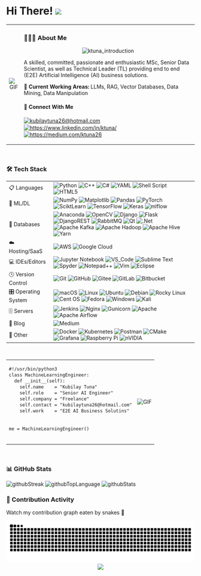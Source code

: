 <h1 id="hi-there-">Hi There! <img src="https://media.giphy.com/media/hvRJCLFzcasrR4ia7z/giphy.gif" width="25px"></h1>

<table style="border-collapse: collapse;">
  <tr>
    <td style="vertical-align: middle; text-align: center">
      <img alt="GIF" src="https://i.giphy.com/iIqmM5tTjmpOB9mpbn.webp"style="width:1150px;height:350px;"/> </td>
    <td style="vertical-align: middle; text-align: center">
      <h3 id="about-me" align="left">👨🏻‍💻 About Me</h3>
      <img alt="ktuna_introduction" src="https://readme-typing-svg.herokuapp.com?font=Fira+Code&duration=3500&pause=1500&color=E10000&center=true&vCenter=true&multiline=true&random=false&width=360&height=70&lines=Kubilay+Tuna;Senior+Data+Scientist+(DS)"/>
      <p align="left">  A skilled, committed, passionate and enthusiastic MSc, Senior Data Scientist, as well as Technical Leader (TL) providing end to end (E2E) Artificial Intelligence (AI) business solutions.</p> 
      <p align="left"><strong>🚀 Current Working Areas:</strong> LLMs, RAG, Vector Databases, Data Mining, Data Manipulation</p> 
      <h4 id="contact-with-me" align="left">🔗 Connect With Me</h4>
      <p align="left">
      <a href="kubilaytuna26@hotmail.com" target="blank"><img align="center" src="https://cdn.jsdelivr.net/npm/simple-icons@11.13.0/icons/gmail.svg" alt="kubilaytuna26@hotmail.com" height="30" width="40" /></a>
      <a href="https://www.linkedin.com/in/ktuna/" target="blank"><img align="center" src="https://cdn.jsdelivr.net/npm/simple-icons@11.13.0/icons/linkedin.svg" alt="https://www.linkedin.com/in/ktuna/" height="30" width="40" /></a>
      <a href="https://medium.com/ktuna26" target="blank"><img align="center" src="https://cdn.jsdelivr.net/npm/simple-icons@11.13.0/icons/medium.svg" alt="https://medium.com/ktuna26" height="30" width="40" /></a></p> </td>
  </tr>
</table>

<br/>

<h3 id="tech-stack">🛠️ Tech Stack</h3>
<table>
  <tr>
    <td style="vertical-align: middle;">📋 Languages</td>
    <td style="vertical-align: middle;">
      <img src="https://img.shields.io/badge/python-3670A0?style=for-the-badge&logo=python&logoColor=ffdd54" alt="Python">
      <img src="https://img.shields.io/badge/c++-%2300599C.svg?style=for-the-badge&logo=c%2B%2B&logoColor=white" alt="C++">
      <img src="https://img.shields.io/badge/c%23-%23239120.svg?style=for-the-badge&logo=csharp&logoColor=white" alt="C#">
      <img src="https://img.shields.io/badge/yaml-%23ffffff.svg?style=for-the-badge&logo=yaml&logoColor=151515" alt="YAML">
      <img src="https://img.shields.io/badge/shell_script-%23121011.svg?style=for-the-badge&logo=gnu-bash&logoColor=white" alt="Shell Script">
      <img src="https://img.shields.io/badge/html5-%23E34F26.svg?style=for-the-badge&logo=html5&logoColor=white" alt="HTML5"> </td>
  </tr>
  <tr>
    <td style="vertical-align: middle;">🧠 ML/DL</td>
    <td style="vertical-align: middle;">
      <img src="https://img.shields.io/badge/numpy-%23013243.svg?style=for-the-badge&logo=numpy&logoColor=white" alt="NumPy">
      <img src="https://img.shields.io/badge/Matplotlib-%23ffffff.svg?style=for-the-badge&logo=Matplotlib&logoColor=black" alt="Matplotlib">
      <img src="https://img.shields.io/badge/pandas-%23150458.svg?style=for-the-badge&logo=pandas&logoColor=white" alt="Pandas">
      <img src="https://img.shields.io/badge/PyTorch-%23EE4C2C.svg?style=for-the-badge&logo=PyTorch&logoColor=white" alt="PyTorch">
      <img src="https://user-images.githubusercontent.com/67932543/151658017-e9f3da8e-36bf-42be-b576-48e7bcd0dc12.svg" alt="SciktLearn">
      <img src="https://user-images.githubusercontent.com/67932543/151657772-0ba63e33-66f3-49ad-b18f-cf75e21e29a9.svg" alt="TensorFlow">
      <img src="https://user-images.githubusercontent.com/67932543/151657885-9d613533-0cc7-4902-9d98-4c5e052e83e6.svg" alt="Keras">
      <img src="https://img.shields.io/badge/mlflow-%23d9ead3.svg?style=for-the-badge&logo=numpy&logoColor=blue" alt="mlflow"> </td>
  </tr>
  <tr>
    <td style="vertical-align: middle;">💾 Databases</td>
    <td style="vertical-align: middle;">
      <img src="https://img.shields.io/badge/Anaconda-%2344A833.svg?style=for-the-badge&logo=anaconda&logoColor=white" alt="Anaconda">
      <img src="https://img.shields.io/badge/opencv-%23white.svg?style=for-the-badge&logo=opencv&logoColor=white" alt="OpenCV">
      <img src="https://img.shields.io/badge/django-%23092E20.svg?style=for-the-badge&logo=django&logoColor=white" alt="Django">
      <img src="https://img.shields.io/badge/flask-%23000.svg?style=for-the-badge&logo=flask&logoColor=white" alt="Flask">
      <img src="https://img.shields.io/badge/DJANGO-REST-ff1709?style=for-the-badge&logo=django&logoColor=white&color=ff1709&labelColor=gray" alt="DjangoREST">
      <img src="https://img.shields.io/badge/Rabbitmq-FF6600?style=for-the-badge&logo=rabbitmq&logoColor=white" alt="RabbitMQ">
      <img src="https://img.shields.io/badge/Qt-%23217346.svg?style=for-the-badge&logo=Qt&logoColor=white" alt="Qt">
      <img src="https://img.shields.io/badge/.NET-5C2D91?style=for-the-badge&logo=.net&logoColor=white" alt=".Net">
      <img src="https://img.shields.io/badge/Apache%20Kafka-000?style=for-the-badge&logo=apachekafka" alt="Apache Kafka">
      <img src="https://img.shields.io/badge/Apache%20Hadoop-66CCFF?style=for-the-badge&logo=apachehadoop&logoColor=black" alt="Apache Hadoop">
      <img src="https://img.shields.io/badge/Apache%20Hive-FDEE21?style=for-the-badge&logo=apachehive&logoColor=black" alt="Apache Hive">
      <img src="https://img.shields.io/badge/yarn-%232C8EBB.svg?style=for-the-badge&logo=yarn&logoColor=white" alt="Yarn"> </td>
  </tr>
  <tr>
    <td style="vertical-align: middle;">☁️ Hosting/SaaS</td>
    <td style="vertical-align: middle;">
      <img src="https://img.shields.io/badge/AWS-%23FF9900.svg?style=for-the-badge&logo=amazon-aws&logoColor=white" alt="AWS">
      <img src="https://img.shields.io/badge/GoogleCloud-%234285F4.svg?style=for-the-badge&logo=google-cloud&logoColor=white" alt="Google Cloud"> </td>
  </tr>
  <tr>
    <td style="vertical-align: middle;">💻 IDEs/Editors</td>
    <td style="vertical-align: middle;">
      <img src="https://img.shields.io/badge/jupyter-%23FA0F00.svg?style=for-the-badge&logo=jupyter&logoColor=white" alt="Jupyter Notebook">
      <img src="https://user-images.githubusercontent.com/67932543/151657984-efcbcc7e-7cf7-451d-91ce-e6734ceda8d2.svg" alt="VS_Code">
      <img src="https://img.shields.io/badge/sublime_text-%23575757.svg?style=for-the-badge&logo=sublime-text&logoColor=important" alt="Sublime Text">
      <img src="https://img.shields.io/badge/Spyder-838485?style=for-the-badge&logo=spyder%20ide&logoColor=maroon" alt="Spyder">
      <img src="https://img.shields.io/badge/Notepad++-90E59A.svg?style=for-the-badge&logo=notepad%2b%2b&logoColor=black" alt="Notepad++">
      <img src="https://img.shields.io/badge/VIM-%2311AB00.svg?style=for-the-badge&logo=vim&logoColor=white" alt="Vim">
      <img src="https://img.shields.io/badge/Eclipse-FE7A16.svg?style=for-the-badge&logo=Eclipse&logoColor=white" alt="Eclipse"> </td>
  </tr>
  <tr>
    <td style="vertical-align: middle;">🕓 Version Control</td>
    <td style="vertical-align: middle;">
      <img src="https://img.shields.io/badge/git-%23F05033.svg?style=for-the-badge&logo=git&logoColor=white" alt="Git">
      <img src="https://img.shields.io/badge/github-%23121011.svg?style=for-the-badge&logo=github&logoColor=white" alt="GitHub">
      <img src="https://img.shields.io/badge/Gitee-C71D23?style=for-the-badge&logo=gitee&logoColor=white" alt="Gitee">
      <img src="https://img.shields.io/badge/gitlab-%23181717.svg?style=for-the-badge&logo=gitlab&logoColor=white" alt="GitLab">
      <img src="https://img.shields.io/badge/bitbucket-%230047B3.svg?style=for-the-badge&logo=bitbucket&logoColor=white" alt="Bitbucket"> </td>
  </tr>
  <tr>
    <td style="vertical-align: middle;">🎛️ Operating System</td>
    <td style="vertical-align: middle;">
      <img src="https://img.shields.io/badge/mac%20os-000000?style=for-the-badge&logo=macos&logoColor=F0F0F0" alt="macOS">
      <img src="https://user-images.githubusercontent.com/67932543/151657933-ab183ec4-12f5-453e-a46e-44ab9b255909.svg" alt="Linux">
      <img src="https://img.shields.io/badge/Ubuntu-E95420?style=for-the-badge&logo=ubuntu&logoColor=white" alt="Ubuntu">
      <img src="https://img.shields.io/badge/Debian-D70A53?style=for-the-badge&logo=debian&logoColor=white" alt="Debian">
      <img src="https://img.shields.io/badge/-Rocky%20Linux-%2310B981?style=for-the-badge&logo=rockylinux&logoColor=white" alt="Rocky Linux">
      <img src="https://img.shields.io/badge/cent%20os-002260?style=for-the-badge&logo=centos&logoColor=F0F0F0" alt="Cent OS">
      <img src="https://img.shields.io/badge/Fedora-294172?style=for-the-badge&logo=fedora&logoColor=white" alt="Fedora">
      <img src="https://img.shields.io/badge/Windows-0078D6?style=for-the-badge&logo=windows&logoColor=white" alt="Windows">
      <img src="https://img.shields.io/badge/Kali-268BEE?style=for-the-badge&logo=kalilinux&logoColor=white" alt="Kali"> </td>
  </tr>
  <tr>
    <td style="vertical-align: middle;">🗄️ Servers</td>
    <td style="vertical-align: middle;">
      <img src="https://img.shields.io/badge/jenkins-%232C5263.svg?style=for-the-badge&logo=jenkins&logoColor=white" alt="Jenkins">
      <img src="https://img.shields.io/badge/nginx-%23009639.svg?style=for-the-badge&logo=nginx&logoColor=white" alt="Nginx">
      <img src="https://img.shields.io/badge/gunicorn-%298729.svg?style=for-the-badge&logo=gunicorn&logoColor=white" alt="Gunicorn">
      <img src="https://img.shields.io/badge/apache-%23D42029.svg?style=for-the-badge&logo=apache&logoColor=white" alt="Apache">
      <img src="https://img.shields.io/badge/Apache%20Airflow-017CEE?style=for-the-badge&logo=Apache%20Airflow&logoColor=white" alt="Apache Airflow"> </td>
  </tr>
  <tr>
    <td style="vertical-align: middle;">📝 Blog</td>
    <td style="vertical-align: middle;">
      <img src="https://img.shields.io/badge/Medium-12100E?style=for-the-badge&logo=medium&logoColor=white" alt="Medium"> </td>
  </tr>
  <tr>
    <td style="vertical-align: middle;">🥅 Other</td>
    <td style="vertical-align: middle;">
      <img src="https://img.shields.io/badge/docker-%230db7ed.svg?style=for-the-badge&logo=docker&logoColor=white" alt="Docker">
      <img src="https://img.shields.io/badge/kubernetes-%23326ce5.svg?style=for-the-badge&logo=kubernetes&logoColor=white" alt="Kubernetes">
      <img src="https://img.shields.io/badge/Postman-FF6C37?style=for-the-badge&logo=postman&logoColor=white" alt="Postman">
      <img src="https://img.shields.io/badge/CMake-%23008FBA.svg?style=for-the-badge&logo=cmake&logoColor=white" alt="CMake">
      <img src="https://img.shields.io/badge/grafana-%23F46800.svg?style=for-the-badge&logo=grafana&logoColor=white" alt="Grafana">
      <img src="https://img.shields.io/badge/-RaspberryPi-C51A4A?style=for-the-badge&logo=Raspberry-Pi" alt="Raspberry Pi">
      <img src="https://img.shields.io/badge/nVIDIA-%2376B900.svg?style=for-the-badge&logo=nVIDIA&logoColor=white" alt="nVIDIA"> </td>
  </tr>
</table>

<br/>

<table style="border-collapse: collapse;">
  <tr>
    <td style="vertical-align: middle; text-align: center">
      <pre align="left"><code class="python">#!/usr/bin/python3
class MachineLearningEngineer:
  def __init__(self):
    self.name    = &quot;Kubilay Tuna&quot;
    self.role    = &quot;Senior AI Engineer&quot;
    self.company = &quot;Freelance&quot;
    self.contact = &quot;kubilaytuna26@hotmail.com&quot;
    self.work    = &quot;E2E AI Business Solutins&quot;
<br/>
me = MachineLearningEngineer() </code> 
      </pre> </td>
    <td style="vertical-align: middle; text-align: center">
        <img alt="GIF" src="https://miro.medium.com/v2/resize:fit:1200/format:webp/0*-iJe9x5kKNkc8ZRq.gif" style="width:460px;height:260px;"/> </td>
  </tr>
</table>

<br/>

<h3 id="github-stats">📊 GitHub Stats</h3>
<picture>
  <source media="(prefers-color-scheme: dark)" srcset="https://github-readme-streak-stats.herokuapp.com/?user=ktuna26&theme=tokyonight&hide_border=true">
  <source media="(prefers-color-scheme: light)" srcset="https://github-readme-streak-stats.herokuapp.com/?user=ktuna26&theme=catppuccin_latte&hide_border=false">
  <img alt="githubStreak" src="https://github-readme-streak-stats.herokuapp.com/?user=ktuna26&theme=catppuccin_latte&hide_border=true"> </picture>
<picture>
  <source media="(prefers-color-scheme: dark)" srcset="https://github-readme-stats.vercel.app/api/top-langs/?username=ktuna26&theme=tokyonight&hide_border=true&include_all_commits=true&count_private=false&layout=compact">
  <source media="(prefers-color-scheme: light)" srcset="https://github-readme-stats.vercel.app/api/top-langs/?username=ktuna26&theme=catppuccin_latte&hide_border=false&include_all_commits=true&count_private=false&layout=compact">
  <img alt="githubTopLanguage" src="https://github-readme-stats.vercel.app/api/top-langs/?username=ktuna26&theme=catppuccin_latte&hide_border=false&include_all_commits=true&count_private=false&layout=compact"> </picture>
<picture>
  <source media="(prefers-color-scheme: dark)" srcset="https://github-readme-stats.vercel.app/api?username=ktuna26&theme=tokyonight&hide_border=true&include_all_commits=true&count_private=false">
  <source media="(prefers-color-scheme: light)" srcset="https://github-readme-stats.vercel.app/api?username=ktuna26&theme=catppuccin_latte&hide_border=false&include_all_commits=true&count_private=false">
  <img alt="githubStats" src="https://github-readme-stats.vercel.app/api?username=ktuna26&theme=catppuccin_latte&hide_border=false&include_all_commits=true&count_private=false"> </picture>

<br/> 

<h3 id="contributions">🥇 Contribution Activity</h3>
<p>Watch my contribution graph eaten by snakes 🐍</p>
<picture>
  <source media="(prefers-color-scheme: dark)" srcset="https://raw.githubusercontent.com/ktuna26/ktuna26/output/github-contribution-grid-snake-dark.svg">
  <source media="(prefers-color-scheme: light)" srcset="https://raw.githubusercontent.com/ktuna26/ktuna26/output/github-contribution-grid-snake.svg">
  <img alt="github contribution grid snake animation" src="https://raw.githubusercontent.com/ktuna26/ktuna26/output/github-contribution-grid-snake.svg"> </picture>

<br/>  

<div align="center">
  <img src="https://komarev.com/ghpvc/?username=ktuna26&&style=flat-square" align="center"/></div>
